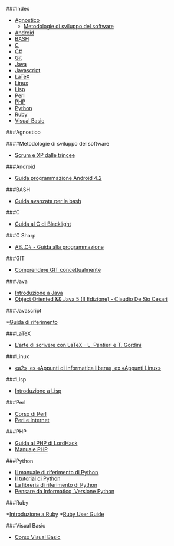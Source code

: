###Index
* [Agnostico](#agnostico)
    * [Metodologie di sviluppo del software](#metodologie-di-sviluppo-del-software)
* [Android](#android)
* [BASH](#bash)
* [C](#c)
* [C#](#c-sharp)
* [Git](#git)
* [Java](#java)
* [Javascript](#javascript)
* [LaTeX](#latex)
* [Linux](#linux)
* [Lisp](#lisp)
* [Perl](#perl)
* [PHP](#php)
* [Python](#python)
* [Ruby](#ruby)
* [Visual Basic](#visual-basic)


###Agnostico

####Metodologie di sviluppo del software

* [Scrum e XP dalle trincee](http://www.open-ware.org/ita/news/kniberg1.htm)

###Android

* [Guida programmazione Android 4.2](http://www.sprik.it/guida/Android4_2.pdf)


###BASH

* [Guida avanzata per la bash](http://www.dmi.unict.it/diraimondo/web/wp-content/uploads/classes/so/mirror-stuff/abs-guide.pdf)


###C

* [Guida al C di Blacklight](http://blacklight.gotdns.org/guidac.pdf)


###C Sharp

* [AB..C# - Guida alla programmazione](http://www.youblisher.com/files/publications/4/21542/pdf.pdf)


###GIT

* [Comprendere GIT concettualmente](http://www.linuxtrent.it/sites/default/files/Comprendere%20Git%20concettualmente%20-%20Marco%20Ciampa%20-%20r1.pdf)


###Java

* [Introduzione a Java](http://www.ateneonline.it/hyperbook/j_book/java2.htm)
* [Object Oriented && Java 5 (II Edizione) - Claudio De Sio Cesari](http://www.claudiodesio.com/download/oo_&&_java_5.zip)


###Javascript

*[Guida di riferimento](http://www.econ.uniurb.it/laerte/Reti_Internet_1/materiale/JavaScript.pdf)


###LaTeX

* [L'arte di scrivere con LaTeX - L. Pantieri e T. Gordini](http://www.lorenzopantieri.net/LaTeX_files/ArteLaTeX.pdf)


###Linux

* [«a2», ex «Appunti di informatica libera», ex «Appunti Linux»](http://archive.org/download/AppuntiDiInformaticaLibera/)


###Lisp

* [Introduzione a Lisp](http://www.matteolucarelli.net/lisp/lispintro.pdf)


###Perl

* [Corso di Perl](http://www.perl.it/documenti/articoli/mb_corso_perl/mb_corso_perl.pdf)
* [Perl e Internet](http://www.ateneonline.it/hyperbook/p_book/perl2.htm)


###PHP

* [Guida al PHP di LordHack](http://www.lordhack.altervista.org/brdp.pdf)
* [Manuale PHP](http://francescomuscolo.altervista.org/manuale_PHP.pdf)


###Python

* [Il manuale di riferimento di Python](http://docs.python.it/html/ref/)
* [Il tutorial di Python](http://docs.python.it/html/tut/)
* [La libreria di riferimento di Python](http://docs.python.it/html/lib/)
* [Pensare da Informatico, Versione Python](http://www.python.it/doc/Howtothink/Howtothink-html-it/index.htm)


###Ruby

*[Introduzione a Ruby](http://tesi.cab.unipd.it/22937/1/Tesina_-_Introduzione_a_Ruby.pdf)
*[Ruby User Guide](http://ruby-it.org/rug_it.zip)


###Visual Basic

* [Corso Visual Basic](http://www.webalice.it/kindofapple/corsovb.pdf)
